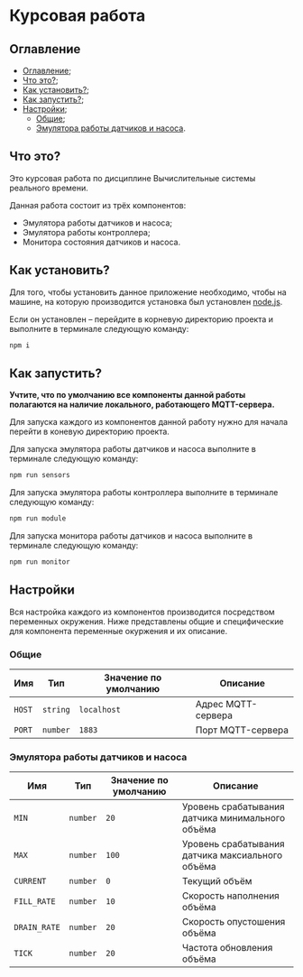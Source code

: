 # Курсовая работа

## Оглавление

- [Оглавление](#оглавление);
- [Что это?](#что-это);
- [Как установить?](#как-установить);
- [Как запустить?](#как-запустить);
- [Настройки](#настройки);
  - [Общие](#общие);
  - [Эмулятора работы датчиков и насоса](#эмулятора-работы-датчиков-и-насоса).

## Что это?

Это курсовая работа по дисциплине Вычислительные системы реального времени.

Данная работа состоит из трёх компонентов:

- Эмулятора работы датчиков и насоса;
- Эмулятора работы контроллера;
- Монитора состояния датчиков и насоса.

## Как установить?

Для того, чтобы установить данное приложение необходимо, чтобы на машине, на которую производится
установка был установлен [node.js](https://nodejs.org).

Если он установлен – перейдите в корневую директорию проекта и выполните в терминале следующую команду:

```bash
npm i
```

## Как запустить?

__Учтите, что по умолчанию все компоненты данной работы полагаются на наличие локального, работающего MQTT-сервера.__

Для запуска каждого из компонентов данной работу нужно для начала перейти в коневую директорию проекта.

Для запуска эмулятора работы датчиков и насоса выполните в терминале следующую команду:

```bash
npm run sensors
```

Для запуска эмулятора работы контроллера выполните в терминале следующую команду:

```bash
npm run module
```

Для запуска монитора работы датчиков и насоса выполните в терминале следующую команду:

```bash
npm run monitor
```

## Настройки

Вся настройка каждого из компонентов производится посредством переменных окружения.
Ниже представлены общие и специфические для компонента переменные окуржения и их описание.

### Общие

| Имя    | Тип      | Значение по умолчанию | Описание           |
|--------|----------|-----------------------|--------------------|
| `HOST` | `string` | `localhost`           | Адрес MQTT-сервера |
| `PORT` | `number` | `1883`                | Порт MQTT-сервера  |

### Эмулятора работы датчиков и насоса

| Имя          | Тип      | Значение по умолчанию | Описание                                         |
|--------------|----------|-----------------------|--------------------------------------------------|
| `MIN`        | `number` | `20`                  | Уровень срабатывания датчика минимального объёма |
| `MAX`        | `number` | `100`                 | Уровень срабатывания датчика максиального объёма |
| `CURRENT`    | `number` | `0`                   | Текущий объём                                    |
| `FILL_RATE`  | `number` | `10`                  | Скорость наполнения объёма                       |
| `DRAIN_RATE` | `number` | `20`                  | Скорость опустошения объёма                      |
| `TICK`       | `number` | `20`                  | Частота обновления объёма                        |
